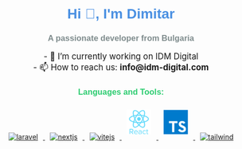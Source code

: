 <div align="center">
  <h1 style="font-family: 'Arial', sans-serif; color: #4A90E2;">Hi 👋, I'm Dimitar</h1>
  <h3 style="font-family: 'Arial', sans-serif; color: #7F8C8D;">A passionate developer from Bulgaria</h3>

  <p style="font-size: 1.2em;">
    - 🔭 I’m currently working on IDM Digital<br>
    - 📫 How to reach us: <strong>info@idm-digital.com</strong>
  </p>

  <h3 style="font-family: 'Arial', sans-serif; color: #2ECC71;">Languages and Tools:</h3>
  <p>
    <a href="https://laravel.com/" target="_blank" rel="noreferrer">
      <img src="https://laravel.com/img/logomark.min.svg" alt="laravel" width="50" height="50" style="margin: 10px;"/>
    </a>
    <a href="https://nextjs.org/" target="_blank" rel="noreferrer">
      <img src="https://cdn.worldvectorlogo.com/logos/next-js.svg" alt="nextjs" width="50" height="50" style="margin: 10px;"/>
    </a>
    <a href="https://vite.dev/" target="_blank" rel="noreferrer">
      <img src="https://cdn.worldvectorlogo.com/logos/vitejs.svg" alt="vitejs" width="50" height="50" style="margin: 10px;"/>
    </a>
    <a href="https://reactjs.org/" target="_blank" rel="noreferrer">
      <img src="https://raw.githubusercontent.com/devicons/devicon/master/icons/react/react-original-wordmark.svg" alt="react" width="50" height="50" style="margin: 10px;"/>
    </a>
    <a href="https://www.typescriptlang.org/" target="_blank" rel="noreferrer">
      <img src="https://raw.githubusercontent.com/devicons/devicon/master/icons/typescript/typescript-original.svg" alt="typescript" width="50" height="50" style="margin: 10px;"/>
    </a>
    <a href="https://tailwindcss.com/" target="_blank" rel="noreferrer">
      <img src="https://www.vectorlogo.zone/logos/tailwindcss/tailwindcss-icon.svg" alt="tailwind" width="50" height="50" style="margin: 10px;"/>
    </a>
  </p>
</div>
